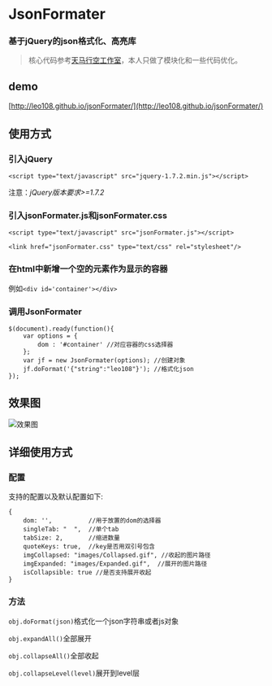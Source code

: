 # JsonFormater

### 基于jQuery的json格式化、高亮库

> 核心代码参考[天马行空工作室](http://tmxk.org/c/json/)，本人只做了模块化和一些代码优化。

## demo

[http://leo108.github.io/jsonFormater/](http://leo108.github.io/jsonFormater/)

## 使用方式

### 引入jQuery

`<script type="text/javascript" src="jquery-1.7.2.min.js"></script>`

注意：*jQuery版本要求>=1.7.2*

### 引入jsonFormater.js和jsonFormater.css

`<script type="text/javascript" src="jsonFormater.js"></script>`

`<link href="jsonFormater.css" type="text/css" rel="stylesheet"/>`

### 在html中新增一个空的元素作为显示的容器

例如`<div id='container'></div>`

### 调用JsonFormater

    $(document).ready(function(){
        var options = {
            dom : '#container' //对应容器的css选择器
        };
        var jf = new JsonFormater(options); //创建对象
        jf.doFormat('{"string":"leo108"}'); //格式化json
    });

## 效果图

![效果图](http://leo108.github.io/jsonFormater/images/demo.png)

## 详细使用方式

### 配置

支持的配置以及默认配置如下:

    {
        dom: '',          //用于放置的dom的选择器
        singleTab: "  ",  //单个tab
        tabSize: 2,       //缩进数量
        quoteKeys: true,  //key是否用双引号包含
        imgCollapsed: "images/Collapsed.gif", //收起的图片路径
        imgExpanded: "images/Expanded.gif",  //展开的图片路径
        isCollapsible: true //是否支持展开收起
    }

### 方法

`obj.doFormat(json)`格式化一个json字符串或者js对象

`obj.expandAll()`全部展开

`obj.collapseAll()`全部收起

`obj.collapseLevel(level)`展开到level层
